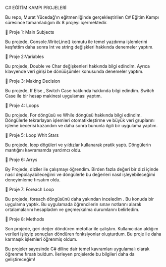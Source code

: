  C# EĞİTİM KAMPI PROJELERİ
 
Bu repo, Murat Yücedağ'ın eğitmenliğinde gerçekleştirilen C# Eğitim Kampı süresince tamamladığım ilk 8 projeyi içermektedir.

📍 Proje 1: Main Subjects

Bu projede, Console.WriteLine() komutu ile temel yazdırma işlemlerini keşfettim daha sonra Int ve string değişkleri hakkında denemeler yaptım.

📍 Proje 2:Variables

Bu projede, Double ve Char değişkenleri hakkında  bilgi edindim. Ayrıca klavyende veri girişi be dönüüşümler konusunda denemeler yaptım. 

📍 Proje 3: Making Decision

Bu projede, If Else , Switch Case hakkında hakkında bilgi edindim. Switch Case ile bir hesap makinesi uygulaması yaptım.

📍 Proje 4: Loops

Bu projede, For döngüsü ve While döngüsü hakkında bilgi edindim. Döngülerle tekrarlayan işlemleri otomatikleştirme ve büyük veri gruplarını işleme becerisi kazandım ve daha sonra bununla ilgili  bir uygulama yaptım.

📍 Proje 5: Loop Whit Stars

Bu projede, loop dögüleri ve yıldızlar kullanarak pratik yaptı. Döngülerin mantığını kavramamda yardımcı oldu.

📍 Proje 6: Arrys 

By Projede, diziler ile çalışmayı öğrendim. Birden fazla değeri bir dizi içinde nasıl depolayabileceğimi ve döngülerle bu değerleri nasıl işleyebileceğimi deneyimleme fırsatım oldu.

📍 Proje 7: Foreach Loop

Bu projede, foreach döngüsünü daha yakından inceledim . Bu konuda bir uygulama yaptık. Bu uygulamada öğrencilerin sınav notlarını alarak ortalamalarını hesapladım ve geçme/kalma durumlarını belirledim. 

📍 Proje 8: Methods

Son projede, geri değer döndüren metotlar ile çalıştım. Kullanıcıdan aldığım verileri işleyip sonuçları döndüren fonksiyonlar oluşturdum. Bu proje ile daha karmaşık işlemleri öğrenmiş oldum.

Bu projeler sayesinde C# diline dair temel kavramları uygulamalı olarak öğrenme fırsatı buldum. İlerleyen projelerde bu bilgileri daha da geliştireceğim!
